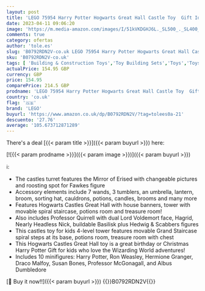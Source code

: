 ```yaml
---
layout: post
title: 'LEGO 75954 Harry Potter Hogwarts Great Hall Castle Toy  Gift Idea for Wizarding World Fan  Building Set for Kids'
date: 2023-04-11 09:06:20
image: 'https://m.media-amazon.com/images/I/51kVKDGHJ6L._SL500_._SL400_.jpg'
comments: true
category: ofertas
author: 'tole.es'
slug: 'B0792RDN2V-co.uk LEGO 75954 Harry Potter Hogwarts Great Hall Castle Toy...'
sku: 'B0792RDN2V-co.uk'
tags: [ 'Building & Construction Toys','Toy Building Sets','Toys','Toys & Games','lego','🇬🇧', ]
actualPrice: 154.95 GBP
currency: GBP
price: 154.95
comparePrice: 214.5 GBP
prodname: 'LEGO 75954 Harry Potter Hogwarts Great Hall Castle Toy  Gift Idea for Wizarding World Fan  Building Set for Kids'
country: 'co.uk'
flag: '🇬🇧'
brand: 'LEGO'
buyurl: 'https://www.amazon.co.uk/dp/B0792RDN2V/?tag=tolees0a-21'
descuento: '27.76'
average: '105.673712871289'
---
```


There's a deal [{{< param title >}}]({{< param buyurl >}})  here:

[![{{< param prodname >}}]({{< param image >}})]({{< param buyurl >}})

ℹ️:

- The castles turret features the Mirror of Erised with changeable pictures and roosting spot for Fawkes figure
- Accessory elements include 7 wands, 3 tumblers, an umbrella, lantern, broom, sorting hat, cauldrons, potions, candles, brooms and many more
- Features Hogwarts Castles Great Hall with house banners, tower with movable spiral staircase, potions room and treasure room!
- Also includes Professor Quirrell with dual Lord Voldemort face, Hagrid, Nearly Headless Nick, buildable Basilisk plus Hedwig & Scabbers figures
- This castles toy for kids 4-level tower features movable Grand Staircase spiral steps at its base, potions room, treasure room with chest
- This Hogwarts Castles Great Hall toy is a great birthday or Christmas Harry Potter Gift for kids who love the Wizarding World adventures!
- Includes 10 minifigures: Harry Potter, Ron Weasley, Hermione Granger, Draco Malfoy, Susan Bones, Professor McGonagall, and Albus Dumbledore

[🛒 Buy it now!!]({{< param buyurl >}})
{{<world>}}B0792RDN2V{{</world>}}
